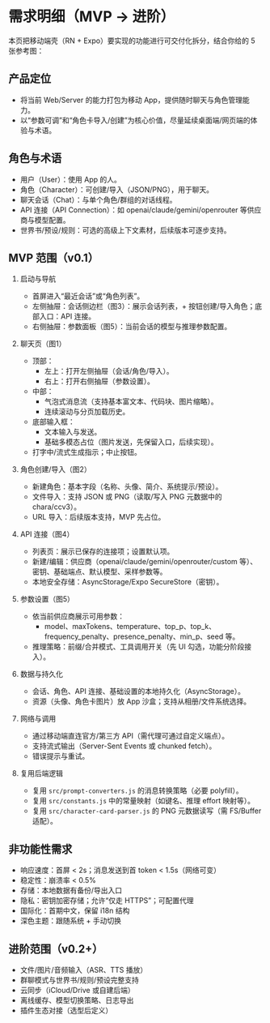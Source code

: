 # 需求明细（MVP → 进阶）

本页把移动端壳（RN + Expo）要实现的功能进行可交付化拆分，结合你给的 5 张参考图：

## 产品定位
- 将当前 Web/Server 的能力打包为移动 App，提供随时聊天与角色管理能力。
- 以“参数可调”和“角色卡导入/创建”为核心价值，尽量延续桌面端/网页端的体验与术语。

## 角色与术语
- 用户（User）：使用 App 的人。
- 角色（Character）：可创建/导入（JSON/PNG），用于聊天。
- 聊天会话（Chat）：与单个角色/群组的对话线程。
- API 连接（API Connection）：如 openai/claude/gemini/openrouter 等供应商与模型配置。
- 世界书/预设/规则：可选的高级上下文素材，后续版本可逐步支持。

## MVP 范围（v0.1）
1) 启动与导航
   - 首屏进入“最近会话”或“角色列表”。
   - 左侧抽屉：会话侧边栏（图3）：展示会话列表，+ 按钮创建/导入角色；底部入口：API 连接。
   - 右侧抽屉：参数面板（图5）：当前会话的模型与推理参数配置。

2) 聊天页（图1）
   - 顶部：
     - 左上：打开左侧抽屉（会话/角色/导入）。
     - 右上：打开右侧抽屉（参数设置）。
   - 中部：
     - 气泡式消息流（支持基本富文本、代码块、图片缩略）。
     - 连续滚动与分页加载历史。
   - 底部输入框：
     - 文本输入与发送。
     - 基础多模态占位（图片发送，先保留入口，后续实现）。
   - 打字中/流式生成指示；中止按钮。

3) 角色创建/导入（图2）
   - 新建角色：基本字段（名称、头像、简介、系统提示/预设）。
   - 文件导入：支持 JSON 或 PNG（读取/写入 PNG 元数据中的 chara/ccv3）。
   - URL 导入：后续版本支持，MVP 先占位。

4) API 连接（图4）
   - 列表页：展示已保存的连接项；设置默认项。
   - 新建/编辑：供应商（openai/claude/gemini/openrouter/custom 等）、密钥、基础端点、默认模型、采样参数等。
   - 本地安全存储：AsyncStorage/Expo SecureStore（密钥）。

5) 参数设置（图5）
   - 依当前供应商展示可用参数：
     - model、maxTokens、temperature、top_p、top_k、frequency_penalty、presence_penalty、min_p、seed 等。
   - 推理策略：前缀/合并模式、工具调用开关（先 UI 勾选，功能分阶段接入）。

6) 数据与持久化
   - 会话、角色、API 连接、基础设置的本地持久化（AsyncStorage）。
   - 资源（头像、角色卡图片）放 App 沙盒；支持从相册/文件系统选择。

7) 网络与调用
   - 通过移动端直连官方/第三方 API（需代理可通过自定义端点）。
   - 支持流式输出（Server-Sent Events 或 chunked fetch）。
   - 错误提示与重试。

8) 复用后端逻辑
   - 复用 `src/prompt-converters.js` 的消息转换策略（必要 polyfill）。
   - 复用 `src/constants.js` 中的常量映射（如键名、推理 effort 映射等）。
   - 复用 `src/character-card-parser.js` 的 PNG 元数据读写（需 FS/Buffer 适配）。

## 非功能性需求
- 响应速度：首屏 < 2s；消息发送到首 token < 1.5s（网络可变）
- 稳定性：崩溃率 < 0.5%
- 存储：本地数据有备份/导出入口
- 隐私：密钥加密存储；允许“仅走 HTTPS”；可配置代理
- 国际化：首期中文，保留 i18n 结构
- 深色主题：跟随系统 + 手动切换

## 进阶范围（v0.2+）
- 文件/图片/音频输入（ASR、TTS 播放）
- 群聊模式与世界书/规则/预设完整支持
- 云同步（iCloud/Drive 或自建后端）
- 离线缓存、模型切换策略、日志导出
- 插件生态对接（选型后定义）
